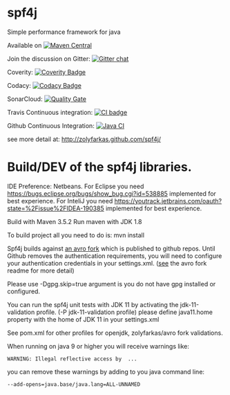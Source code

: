 spf4j
=====

Simple performance framework for java

Available on [![Maven Central](https://maven-badges.herokuapp.com/maven-central/org.spf4j/spf4j-core/badge.svg)](https://maven-badges.herokuapp.com/maven-central/org.spf4j/spf4j-core/)

Join the discussion on Gitter: [![Gitter chat](https://badges.gitter.im/zolyfarkas/spf4j.png)](https://gitter.im/spf4j/Lobby)

Coverity: [![Coverity Badge](https://scan.coverity.com/projects/3158/badge.svg)](https://scan.coverity.com/projects/3158)

Codacy: [![Codacy Badge](https://api.codacy.com/project/badge/Grade/48b50176945242729f4386b05be8c8dc)](https://www.codacy.com/app/zolyfarkas/spf4j?utm_source=github.com&amp;utm_medium=referral&amp;utm_content=zolyfarkas/spf4j&amp;utm_campaign=Badge_Grade)

SonarCloud: [![Quality Gate](https://sonarcloud.io/api/project_badges/measure?project=org.spf4j%3Aspf4j&metric=alert_status)](https://sonarcloud.io/dashboard?id=org.spf4j%3Aspf4j)

Travis Continuous integration: [![CI badge](https://app.travis-ci.com/zolyfarkas/spf4j.svg?branch=master)](https://app.travis-ci.com/github/zolyfarkas/spf4j)

Github Continuous Integration: [![Java CI](https://github.com/zolyfarkas/spf4j/actions/workflows/maven.yml/badge.svg)](https://github.com/zolyfarkas/spf4j/actions/workflows/maven.yml)

see more detail at: http://zolyfarkas.github.com/spf4j/


# Build/DEV of the spf4j libraries.

IDE Preference: Netbeans.
For Eclipse you need https://bugs.eclipse.org/bugs/show_bug.cgi?id=538885 implemented for best experience.
For InteliJ you need https://youtrack.jetbrains.com/oauth?state=%2Fissue%2FIDEA-190385  implemented for best experience.

Build with Maven 3.5.2
Run maven with JDK 1.8

To build project all you need to do is: mvn install

Spf4j builds against [an avro fork](https://github.com/zolyfarkas/avro) which is published to github repos.
Until Github removes the authentication requirements, you will need to configure
your authentication credentials in your settings.xml. ([see](https://github.com/zolyfarkas/avro) the avro fork readme for more detail)

Please use -Dgpg.skip=true argument is you do not have gpg installed or configured.

You can run the spf4j unit tests with JDK 11 by activating the jdk-11-validation profile. (-P jdk-11-validation profile)
please define java11.home property with the home of JDK 11 in your settings.xml

See pom.xml for other profiles for openjdk, zolyfarkas/avro fork validations.


When running on java 9 or higher you will receive warnings like:

```
WARNING: Illegal reflective access by  ...
```

you can remove these warnings by adding to you java command line:


```
--add-opens=java.base/java.lang=ALL-UNNAMED
```

